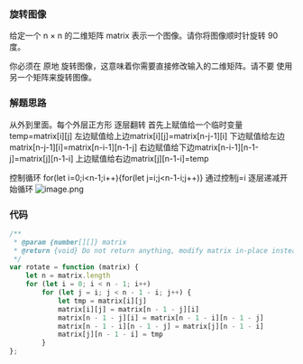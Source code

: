 ### 旋转图像
给定一个 n × n 的二维矩阵 matrix 表示一个图像。请你将图像顺时针旋转 90 度。

你必须在 原地 旋转图像，这意味着你需要直接修改输入的二维矩阵。请不要 使用另一个矩阵来旋转图像。

### 解题思路
从外到里面。每个外层正方形 逐层翻转
首先上赋值给一个临时变量 temp=matrix[i][j]
左边赋值给上边matrix[i][j]=matrix[n-j-1][i]
下边赋值给左边matrix[n-j-1][i]=matrix[n-i-1][n-1-j]
右边赋值给下边matrix[n-i-1][n-1-j]=matrix[j][n-1-i]
上边赋值给右边matrix[j][n-1-i]=temp

控制循环 for(let i=0;i<n-1;i++){for(let j=i;j<n-1-i;j++)} 通过控制j=i 逐层递减开始循环
![image.png](https://pic.leetcode-cn.com/1620694213-pgyrBp-image.png)


### 代码

```javascript
/**
 * @param {number[][]} matrix
 * @return {void} Do not return anything, modify matrix in-place instead.
 */
var rotate = function (matrix) {
    let n = matrix.length
    for (let i = 0; i < n - 1; i++)
        for (let j = i; j < n - 1 - i; j++) {
            let tmp = matrix[i][j]
            matrix[i][j] = matrix[n - 1 - j][i]
            matrix[n - 1 - j][i] = matrix[n - 1 - i][n - 1 - j]
            matrix[n - 1 - i][n - 1 - j] = matrix[j][n - 1 - i]
            matrix[j][n - 1 - i] = tmp
        }
};
```